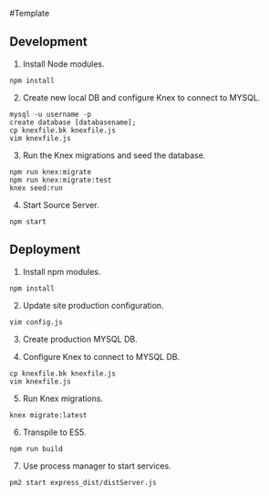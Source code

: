 #Template

## Development

1. Install Node modules.
```
npm install
```
2. Create new local DB and configure Knex to connect to MYSQL.
```
mysql -u username -p
create database [databasename];
cp knexfile.bk knexfile.js
vim knexfile.js
```
3. Run the Knex migrations and seed the database.
```
npm run knex:migrate
npm run knex:migrate:test
knex seed:run
```
4. Start Source Server.
```
npm start
```
## Deployment

1. Install npm modules.
```
npm install
```
2. Update site production configuration.
```
vim config.js
```
3. Create production MYSQL DB.

4. Configure Knex to connect to MYSQL DB.
```
cp knexfile.bk knexfile.js
vim knexfile.js
```
5. Run Knex migrations.
```
knex migrate:latest
```
6. Transpile to ES5.
```
npm run build
```
7. Use process manager to start services.
```
pm2 start express_dist/distServer.js
```
